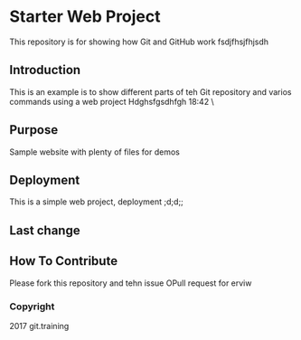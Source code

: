 # Starter Web Project

This repository is for showing how Git and GitHub work
fsdjfhsjfhjsdh

## Introduction

This is an example is to show different parts of teh Git repository and varios commands using a web project
Hdghsfgsdhfgh 18:42
\
## Purpose

Sample website with plenty of files for demos

## Deployment

This is a simple web project, deployment ;d;d;;

## Last change

## How To Contribute

Please fork this repository and tehn issue OPull request for erviw

### Copyright

2017 git.training